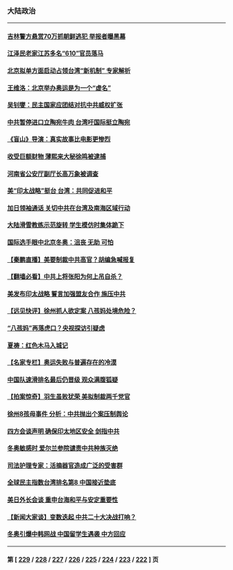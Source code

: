 ### 大陆政治
---
#### [吉林警方悬赏70万抓朝鲜逃犯 举报者曝黑幕](../../pages/ncid277/n13572761.md) 
#### [江泽民老家江苏多名“610”官员落马](../../pages/ncid277/n13572920.md) 
#### [北京拟单方面启动占领台湾“新机制” 专家解析](../../pages/ncid277/n13572535.md) 
#### [王维洛：北京举办奥运是为一个“虚名”](../../pages/ncid277/n13572309.md) 
#### [吴钊燮：民主国家应团结对抗中共威权扩张](../../pages/ncid277/n13572429.md) 
#### [中共暂停进口立陶宛牛肉 台湾吁国际挺立陶宛](../../pages/ncid277/n13572233.md) 
#### [《盲山》导演：真实故事比电影更惨烈](../../pages/ncid277/n13572225.md) 
#### [收受巨额财物 薄熙来大秘徐鸣被逮捕](../../pages/ncid277/n13572256.md) 
#### [河南省公安厅副厅长高万象被调查](../../pages/ncid277/n13572226.md) 
#### [美“印太战略”挺台 台湾：共同促进和平](../../pages/ncid277/n13572145.md) 
#### [加日领袖通话 关切中共在台湾及南海区域行动](../../pages/ncid277/n13572110.md) 
#### [大陆滑雪教练示范旋转 学生模仿时集体跪下](../../pages/ncid277/n13572037.md) 
#### [国际选手眼中北京冬奥：沮丧 无助 可怕](../../pages/ncid277/n13571952.md) 
#### [【秦鹏直播】美要制裁中共高官？胡编急喊报复](../../pages/ncid277/n13571459.md) 
#### [【翻墙必看】中共上将张阳为何上吊自杀？](../../pages/ncid277/n13571603.md) 
#### [美发布印太战略 誓言加强盟友合作 施压中共](../../pages/ncid277/n13571209.md) 
#### [【远见快评】徐州抓人欲定案 八孩妈处境危险？](../../pages/ncid277/n13571449.md) 
#### [“八孩妈”再落虎口？央视探访引疑虑](../../pages/ncid277/n13571237.md) 
#### [夏祷：红色木马入城记](../../pages/ncid277/n13566468.md) 
#### [【名家专栏】奥运失败与普遍存在的冷漠](../../pages/ncid277/n13570567.md) 
#### [中国队速滑排名最后仍晋级 观众满腹狐疑](../../pages/ncid277/n13571151.md) 
#### [【拍案惊奇】羽生虽败犹荣 美拟制裁两千党官](../../pages/ncid277/n13570577.md) 
#### [徐州8孩母事件 分析：中共抛出个案压制舆论](../../pages/ncid277/n13570783.md) 
#### [四方会谈声明 确保印太地区安全 剑指中共](../../pages/ncid277/n13570713.md) 
#### [冬奥敏感时 爱尔兰参院谴责中共种族灭绝](../../pages/ncid277/n13570496.md) 
#### [司法护理专家：活摘器官造成广泛的受害群](../../pages/ncid277/n13570425.md) 
#### [全球民主指数台湾排名第8 中国接近垫底](../../pages/ncid277/n13570377.md) 
#### [美日外长会谈 重申台海和平与安定重要性](../../pages/ncid277/n13570285.md) 
#### [【新闻大家谈】变数迭起 中共二十大决战打响？](../../pages/ncid277/n13570753.md) 
#### [冬奥引爆中韩网战 中国留学生遇袭 中方回应](../../pages/ncid277/n13570109.md) 

---
#### 第 [ [229](./229.md) / [228](./228.md) / [227](./227.md) / [226](./226.md) / [225](./225.md) / [224](./224.md) / [223](./223.md) / [222](./222.md) ] 页
